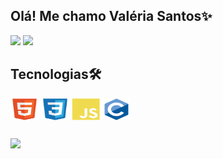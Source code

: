 ## Olá! Me chamo Valéria Santos✨

<div>
  <a href="https://www.linkedin.com/in/valeriasantos4" target="_blank"><img src="https://img.shields.io/badge/-LinkedIn-%230077B5?style=for-the-badge&logo=linkedin&logoColor=white"></a>
  <a href = "mailto:santosvaleriav4@gmail.com" target="_blank"><img src="https://img.shields.io/badge/-Gmail-%23333?style=for-the-badge&logo=gmail&logoColor=white"></a> 
</div>

## Tecnologias🛠️

<div style="display: inline_block">
  <img align="center" alt="HTML" height="35" width="45" src="https://raw.githubusercontent.com/devicons/devicon/master/icons/html5/html5-original.svg">
  <img align="center" alt="CSS" height="35" width="45" src="https://raw.githubusercontent.com/devicons/devicon/master/icons/css3/css3-original.svg">
  <img align="center" alt="Javascript" height="35" width="45" src="https://raw.githubusercontent.com/devicons/devicon/master/icons/javascript/javascript-plain.svg">
  <img align="center" alt="C" height="35" width="45" src="https://raw.githubusercontent.com/devicons/devicon/master/icons/c/c-original.svg">
</div>

##
<div>
  <img height="180em" src="https://github-readme-stats.vercel.app/api?username=valeriaa4&show_icons=true&theme=dracula">
</div>
